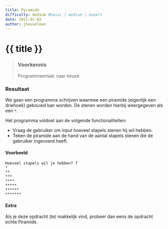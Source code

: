 ```yaml
---
title: Pyramide
difficulty: medium #basic | medium | expert
date: 2023-01-02
author: jheuvelman
---
```




# {{ title }}

> ### Voorkennis
> Programmeertaal: naar keuze

### Resultaat
We gaan een programma schrijven waarmee een piramide (eigenlijk een
driehoek) gebouwd kan worden. De stenen worden hierbij weergegeven als
een <code>*</code>.

Het programma voldoet aan de volgende functionaliteiten:

- Vraag de gebruiker om input hoeveel stapels stenen hij wil hebben.
- Teken de piramide aan de hand van de aantal stapels stenen die de gebruiker ingevoerd heeft.

#### Voorbeeld
```shell
Hoeveel stapels wil je hebben? 7 
*
**
***
****
*****
******
*******
```

#### Extra
Als je deze opdracht (te) makkelijk vind, probeer dan eens de opdracht echte Piramide.
